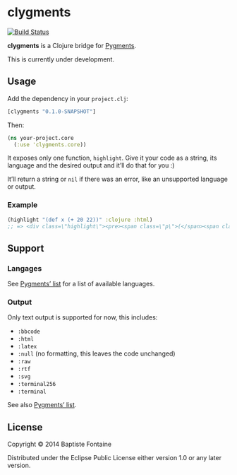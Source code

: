 # clygments

[![Build Status](https://travis-ci.org/bfontaine/clygments.png)](https://travis-ci.org/bfontaine/clygments)

**clygments** is a Clojure bridge for [Pygments][].

This is currently under development.

[Pygments]: http://pygments.org/

## Usage

Add the dependency in your `project.clj`:

```clj
[clygments "0.1.0-SNAPSHOT"]
```

Then:

```clj
(ns your-project.core
  (:use 'clygments.core))
```

It exposes only one function, `highlight`. Give it your code as a string, its
language and the desired output and it’ll do that for you :)

It’ll return a string or `nil` if there was an error, like an unsupported
language or output.

### Example

```clj
(highlight "(def x (+ 20 22))" :clojure :html)
;; => <div class=\"highlight\"><pre><span class=\"p\">(</span><span class=\"k\">def </span><span class=\"nv\">x</span> <span class=\"mi\">42</span><span class=\"p\">)</span>\n</pre></div>
```

## Support

### Langages

See [Pygments’ list][lexers] for a list of available languages.

### Output

Only text output is supported for now, this includes:

* `:bbcode`
* `:html`
* `:latex`
* `:null` (no formatting, this leaves the code unchanged)
* `:raw`
* `:rtf`
* `:svg`
* `:terminal256`
* `:terminal`

See also [Pygments’ list][formatters].

[lexers]: http://pygments.org/docs/lexers/
[formatters]: http://pygments.org/docs/formatters/

## License

Copyright © 2014 Baptiste Fontaine

Distributed under the Eclipse Public License either version 1.0 or any later
version.
